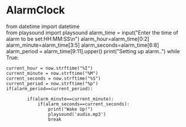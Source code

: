# AlarmClock
from datetime import datetime   
from playsound import playsound
alarm_time = input("Enter the time of alarm to be set:HH:MM:SS\n")
alarm_hour=alarm_time[0:2]
alarm_minute=alarm_time[3:5]
alarm_seconds=alarm_time[6:8]
alarm_period = alarm_time[9:11].upper()
print("Setting up alarm..")
while True:
    
    current_hour = now.strftime("%I")
    current_minute = now.strftime("%M")
    current_seconds = now.strftime("%S")
    current_period = now.strftime("%p")
    if(alarm_period==current_period):
     
            if(alarm_minute==current_minute):
                if(alarm_seconds==current_seconds):
                    print("Wake Up!")
                    playsound('audio.mp3')
                    break
